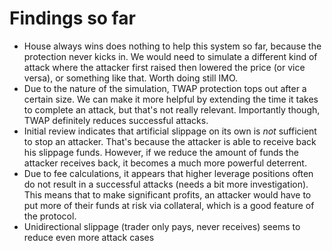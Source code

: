 # Findings so far

* House always wins does nothing to help this system so far, because the protection never kicks in. We would need to simulate a different kind of attack where the attacker first raised then lowered the price (or vice versa), or something like that. Worth doing still IMO.
* Due to the nature of the simulation, TWAP protection tops out after a certain size. We can make it more helpful by extending the time it takes to complete an attack, but that's not really relevant. Importantly though, TWAP definitely reduces successful attacks.
* Initial review indicates that artificial slippage on its own is _not_ sufficient to stop an attacker. That's because the attacker is able to receive back his slippage funds. However, if we reduce the amount of funds the attacker receives back, it becomes a much more powerful deterrent.
* Due to fee calculations, it appears that higher leverage positions often do not result in a successful attacks (needs a bit more investigation). This means that to make significant profits, an attacker would have to put more of their funds at risk via collateral, which is a good feature of the protocol.
* Unidirectional slippage (trader only pays, never receives) seems to reduce even more attack cases
